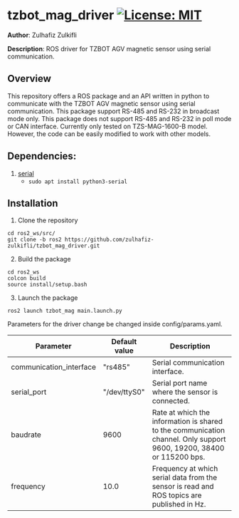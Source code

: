 # tzbot_mag_driver  [![License: MIT](https://img.shields.io/github/license/zulhafiz-zulkifli/tzbot_mag_driver?style=flat-square)](https://github.com/zulhafiz-zulkifli/tzbot_mag_driver/blob/ros2/LICENSE)


**Author**: Zulhafiz Zulkifli

**Description**: ROS driver for TZBOT AGV magnetic sensor using serial communication.

## Overview

This repository offers a ROS package and an API written in python to communicate with the TZBOT AGV magnetic sensor using serial communication. This package support RS-485 and RS-232 in broadcast mode only. This package does not support RS-485 and RS-232 in poll mode or CAN interface. Currently only tested on TZS-MAG-1600-B model. However, the code can be easily modified to work with other models.

## Dependencies:
1. [serial](https://github.com/pyserial/pyserial)
    - `sudo apt install python3-serial`

## Installation

1.  Clone the repository
```shell
cd ros2_ws/src/
git clone -b ros2 https://github.com/zulhafiz-zulkifli/tzbot_mag_driver.git
```

2. Build the package
```shell
cd ros2_ws
colcon build
source install/setup.bash
```

3. Launch the package
```shell
ros2 launch tzbot_mag main.launch.py
```

Parameters for the driver change be changed inside config/params.yaml.

| Parameter | Default value | Description |
| ------ | ------ | ------ |
| communication_interface | "rs485" | Serial communication interface. |
| serial_port | "/dev/ttyS0" | 	Serial port name where the sensor is connected. |
| baudrate | 9600 |  Rate at which the information is shared to the communication channel. Only support 9600, 19200, 38400 or 115200 bps. |
| frequency | 10.0 | Frequency at which serial data from the sensor is read and ROS topics are published in Hz.|
